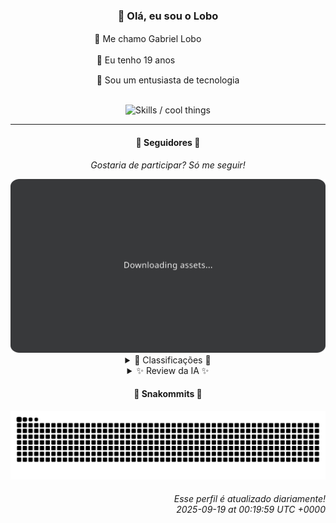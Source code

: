 <div align="center">
  <h3>👋 Olá, eu sou o Lobo</h3>
  
  <p>🐺 Me chamo Gabriel Loboㅤㅤㅤㅤㅤ</p>
  <p>🧔 Eu tenho 19 anosㅤㅤㅤㅤㅤㅤㅤㅤ</p>
  <p>🧠 Sou um entusiasta de tecnologia</p>

  <br/>

  <img width="600" alt="Skills / cool things" src="https://skills-icons.vercel.app/api/icons?i=python,md,html,css,js,github,git,vscode,linux,node,ts,sass,react,vite,vercel,lottie,ionic,capacitor,zustand,framer,firebase,arduino,godot,tailwind,shadcnui,lucide,zorinos,pnpm,reactnative&perline=14" />
</div>

<hr />

<div align="center">
    <h4>👤 Seguidores 👤</h4>
    <p><i>Gostaria de participar? Só me seguir!</i></p>
    <img width="600" src=".github/assets/cards/top3.svg" alt="Top 3 followers contributors (monthly)" />
    <details>
    <summary>🏅 Classificações 🏅</summary>
    <br/>
    <table>
        <thead>
            <tr align="center">
                <th>Posição</th>
                <th>Seguidor</th>
                <th>Contribuições</th>
            </tr>
        </thead>
        <tbody>
            <tr align="center">
                <td>1°</td>
                <td><a href="https://github.com/jeanfbrito">Jean Brito</a></td>
                <td>299 ctr.</td>
            </tr>
            <tr align="center">
                <td>2°</td>
                <td><a href="https://github.com/danko-nobre">Danilo Nobre</a></td>
                <td>185 ctr.</td>
            </tr>
            <tr align="center">
                <td>3°</td>
                <td><a href="https://github.com/EvertonMJunior">Everton Marcelino Jr.</a></td>
                <td>172 ctr.</td>
            </tr>
            <tr align="center">
                <td>4°</td>
                <td><a href="https://github.com/felipegueller">Felipe Gueller</a></td>
                <td>92 ctr.</td>
            </tr>
            <tr align="center">
                <td>5°</td>
                <td><a href="https://github.com/wTechnoo">Cézar</a></td>
                <td>79 ctr.</td>
            </tr>
            <tr align="center">
                <td>6°</td>
                <td><a href="https://github.com/RafaZeero">Rafael Lima de Morais</a></td>
                <td>78 ctr.</td>
            </tr>
            <tr align="center">
                <td>7°</td>
                <td><a href="https://github.com/cookieukw">CookieUkw</a></td>
                <td>58 ctr.</td>
            </tr>
            <tr align="center">
                <td>8°</td>
                <td><a href="https://github.com/Cr-Israel">Carlos Israel</a></td>
                <td>37 ctr.</td>
            </tr>
            <tr align="center">
                <td>9°</td>
                <td><a href="https://github.com/LuidiPiresHub">Luídi Pires</a></td>
                <td>37 ctr.</td>
            </tr>
            <tr align="center">
                <td>10°</td>
                <td><a href="https://github.com/neopromic">NeO - Wesley Souza</a></td>
                <td>34 ctr.</td>
            </tr>
        </tbody>
    </table>
    </details>
    <details>
    <summary>✨ Review da IA ✨</summary>
    <br/>
    <div align="justify"><p><b>Jean Brito</b>, em primeiro lugar, hein? Quase 300 contribuições... Imagino que a maioria seja correção de ponto e vírgula no RocketChat, porque, né, quem precisa de criatividade quando se tem a plataforma de comunicação que "põe a proteção de dados em primeiro lugar"? Ah, e parabéns pelo seu repo "detect-browsers", de 2024, quase uma relíquia arqueológica no mundo tech. </p>
<p><b>Danilo Nobre</b>, o "Full-stack, Game dev e 3D Enthusiast".  Aparentemente, você é bom em tudo, menos em ter contribuições expressivas este mês.  E esse "site de apresentação e portfólio da Space Wizard Studios"?  Só consigo imaginar o quão mágico deve ser... Talvez você devesse focar em uma coisa só, tipo, sei lá, contribuir mais. </p>
<p><b>Everton Marcelino Jr.</b>, "apaixonado por tecnologia". Que clichê! Mas ok, pelo menos você mexeu em projetos com mais de 30 mil estrelas. Será que você realmente contribuiu ou só ficou olhando as estrelas?  Ah, e "authenticator-middleware" da PartnrTechnologies, parece ser emocionante... Queria ver essa paixão se traduzir em algo mais substancial. </p>
<p><b>Felipe Gueller</b>, "Bacharel em Sistemas de Informações". Parabéns pelo diploma, mas cadê as contribuições?  Aparentemente, o sistema de informações te informou que você não precisa contribuir este mês.  Relaxa, o importante é ter o diploma na parede. </p>
<p><b>Cézar</b>, ".NET Developer". Que direto ao ponto! Mas e as contribuições?  Será que o .NET está te dando tanto trabalho que não sobra tempo para mais nada?  Talvez você devesse tentar respirar um pouco fora do ecossistema Microsoft. </p>
<p><b>Rafael Lima de Morais</b>, "Software Engineer | Go | Typescript | Rust | Vim".  Uau, um verdadeiro poliglota da programação!  Mas parece que a única coisa que você realmente fez foi mexer nos seus "dotfiles".  Prioridades, né?  E esse "Cli to manage wishlists to buy anything that you... desire lol"?  Acho que o seu desejo de contribuir mais ficou na lista. </p>
<p><b>CookieUkw</b>, com um nick desses, esperava mais doçura nas contribuições.  Godot Engine, Vex-AI... Projetos ambiciosos, mas cadê o <i>seu</i> brilho neles?  Ah, e "ChatStory", uma simulação de chat para histórias interativas... Espero que pelo menos as histórias sejam mais interessantes que suas contribuições. </p>
<p><b>Carlos Israel</b>, "Software Engineer. Passionate about technology". Outro apaixonado! Mas será que essa paixão se manifesta em algo além de criar repositórios com nomes genéricos como "Cr-Israel"?  "Forum-Nest-DDD"... Que nome inspirador!  Espero que pelo menos o código seja mais criativo que o nome. </p>
<p><b>Luídi Pires</b>, "Front-End | Back-End | Full Stack".  Aparentemente, você faz tudo, mas será que faz bem?  "LuidiPiresHub/LuidiPiresHub"... Que original!  E "E-CommerceX"?  Imagino que seja a décima variação de e-commerce que você faz.  Que tal tentar algo novo? </p>
<p><b>NeO - Wesley Souza</b>, "Hello outsider!".  Que recepção calorosa!  Mas parece que você está mais ocupado dando as boas-vindas do que contribuindo.  "Grab your own sweet-looking '.is-a.dev' subdomain"... Que útil!  E "Five-Fugas", um gamemode para SAMP... Nostalgia pura!  Talvez você devesse focar em menos projetos e mais contribuições. </p>
<p><b>Deivid Souza Santana</b>, "Estudante de Análise e Desenvolvimento de Sistemas apaixonado por desenvolvimento back-end".  Ok, estamos cheios de apaixonados aqui.  "Taskmaster", um website de organização de tarefas...  Será que você está usando ele para organizar suas contribuições?  E "ReceitasGov", automação para baixar receitas do governo...  Espero que você esteja usando esse conhecimento para o bem. </p>
</div>
    </details>
</div>

<div align="center">
  <h4>🐍 Snakommits 🐍</h4>
    <picture>
      <source media="(prefers-color-scheme: dark)" srcset="https://raw.githubusercontent.com/Lobooooooo14/Lobooooooo14/snake-output/snake-dark.svg">
      <source media="(prefers-color-scheme: light)" srcset="https://raw.githubusercontent.com/Lobooooooo14/Lobooooooo14/snake-output/snake-light.svg">
      <img alt="github contribution grid snake animation" src="https://raw.githubusercontent.com/Lobooooooo14/Lobooooooo14/snake-output/snake-light.svg">
    </picture>
</div>

<h6 align="right">
  Esse perfil é atualizado diariamente!<br/> <i>2025-09-19 at 00:19:59 UTC +0000</i>
<h6>